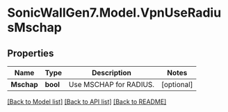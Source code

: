 # SonicWallGen7.Model.VpnUseRadiusMschap

## Properties

Name | Type | Description | Notes
------------ | ------------- | ------------- | -------------
**Mschap** | **bool** | Use MSCHAP for RADIUS. | [optional] 

[[Back to Model list]](../README.md#documentation-for-models) [[Back to API list]](../README.md#documentation-for-api-endpoints) [[Back to README]](../README.md)

